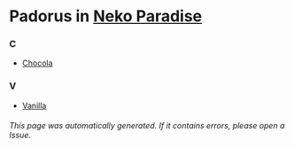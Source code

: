 # Padorus in [Neko Paradise](https://myanimelist.net/manga/65699/Neko_Paradise)

### C
* [Chocola](https://github.com/shadow578/Project-Padoru/blob/master/table-of-contents/characters/Chocola.md)

### V
* [Vanilla](https://github.com/shadow578/Project-Padoru/blob/master/table-of-contents/characters/Vanilla.md)

###### This page was automatically generated. If it contains errors, please open a Issue.
